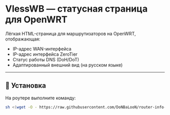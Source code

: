 # VlessWB — статусная страница для OpenWRT

Лёгкая HTML-страница для маршрутизаторов на OpenWRT, отображающая:

- IP-адрес WAN-интерфейса
- IP-адрес интерфейса ZeroTier
- Статус работы DNS (DoH/DoT)
- Адаптированный внешний вид (на русском языке)

---

## 🚀 Установка

На роутере выполните команду:

```sh
sh <(wget -O - https://raw.githubusercontent.com/DoNBaLooN/router-info-page/main/install.sh)

